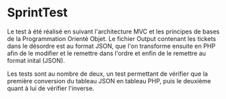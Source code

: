 # SprintTest

Le test à été réalisé en suivant l'architecture MVC et les principes de bases de la Programmation Orienté Objet. 
Le fichier Output contenant les tickets dans le désordre est au format JSON, que l'on transforme ensuite en PHP afin de le modifier
et le remettre dans l'ordre et enfin de le remettre au format inital (JSON). 

Les tests sont au nombre de deux, un test permettant de vérifier que la première conversion du tableau JSON en tableau PHP, puis le deuxième
quant à lui de vérifier l'inverse. 
